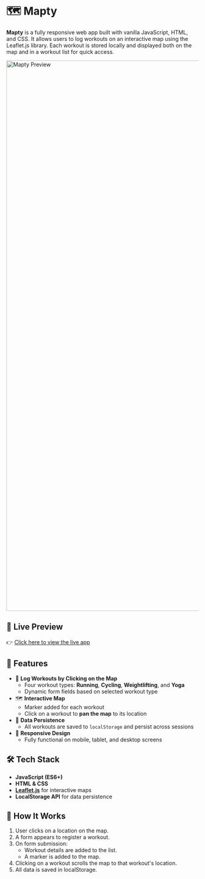 # 🗺️ Mapty

**Mapty** is a fully responsive web app built with vanilla JavaScript, HTML, and CSS. It allows users to log workouts on an interactive map using the Leaflet.js library. Each workout is stored locally and displayed both on the map and in a workout list for quick access.

<img width="1440" alt="Mapty Preview" src="https://github.com/user-attachments/assets/e217e456-94ec-44fe-a827-e885261c9337" />


## 🚀 Live Preview

👉 [Click here to view the live app](https://prashantsingh181.github.io/mapty/)

## 🚴 Features

- 📍 **Log Workouts by Clicking on the Map**
  - Four workout types: **Running**, **Cycling**, **Weightlifting**, and **Yoga**
  - Dynamic form fields based on selected workout type
- 🗺️ **Interactive Map**
  - Marker added for each workout
  - Click on a workout to **pan the map** to its location
- 💾 **Data Persistence**
  - All workouts are saved to `localStorage` and persist across sessions
- 📱 **Responsive Design**
  - Fully functional on mobile, tablet, and desktop screens

## 🛠️ Tech Stack

- **JavaScript (ES6+)**
- **HTML & CSS**
- **[Leaflet.js](https://leafletjs.com/)** for interactive maps
- **LocalStorage API** for data persistence

## 🧠 How It Works

1. User clicks on a location on the map.
2. A form appears to register a workout.
3. On form submission:
   - Workout details are added to the list.
   - A marker is added to the map.
4. Clicking on a workout scrolls the map to that workout's location.
5. All data is saved in localStorage.
